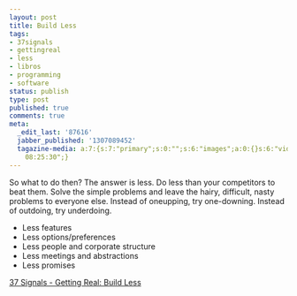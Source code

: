 ```yaml
---
layout: post
title: Build Less
tags:
- 37signals
- gettingreal
- less
- libros
- programming
- software
status: publish
type: post
published: true
comments: true
meta:
  _edit_last: '87616'
  jabber_published: '1307089452'
  tagazine-media: a:7:{s:7:"primary";s:0:"";s:6:"images";a:0:{}s:6:"videos";a:0:{}s:11:"image_count";s:1:"0";s:6:"author";s:5:"87616";s:7:"blog_id";s:5:"89101";s:9:"mod_stamp";s:19:"2011-06-03
    08:25:30";}
---
```

<p>So what to do then? The answer is less. Do less than your competitors to beat them. Solve the simple problems and leave the hairy, difficult, nasty problems to everyone else. Instead of oneupping, try one-downing. Instead of outdoing,
try underdoing.</p>

<ul>
  <li>Less features</li>
  <li>Less options/preferences</li>
  <li>Less people and corporate structure</li>
  <li>Less meetings and abstractions</li>
  <li>Less promises</li>
</ul>

<p><a title="Getting Real - Build Less" href="http://gettingreal.37signals.com/ch02_Build_Less.php">37 Signals - Getting Real: Build Less</a></p>
